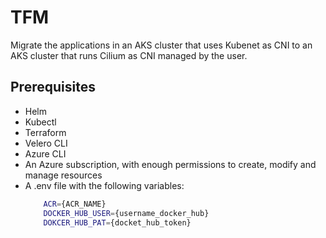 # TFM
Migrate the applications in an AKS cluster that uses Kubenet as CNI to an AKS cluster that runs Cilium as CNI managed by the user. 

## Prerequisites
- Helm
- Kubectl
- Terraform
- Velero CLI
- Azure CLI
- An Azure subscription, with enough permissions to create, modify and manage resources
- A .env file with the following variables:
    ```sh
        ACR={ACR_NAME}
        DOCKER_HUB_USER={username_docker_hub}
        DOKCER_HUB_PAT={docket_hub_token}
    ```